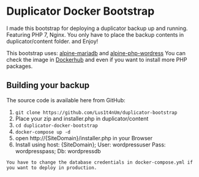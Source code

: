 # Duplicator Docker Bootstrap #
I made this bootstrap for deploying a duplicator backup up and running. Featuring PHP 7, Nginx. You only have to place the backup contents in duplicator/content folder. and Enjoy! 

This bootstrap uses:
[alpine-mariadb](https://github.com/yobasystems/alpine-mariadb) and [alpine-php-wordress](https://github.com/yobasystems/alpine-php-wordpress/releases)
You can check the image in [Dockerhub](https://hub.docker.com/r/yobasystems/alpine-php-wordpress/) and even if you want to install more PHP packages. 

## Building your backup ##

The source code is available here from GitHub:
1. `git clone https://github.com/Lus1t4nUm/duplicator-bootstrap`
2. Place your zip and installer.php in duplicator/content
3. `cd duplicator-docker-bootstrap` 
4. `docker-compose up -d`
5. open http://{SiteDomain}/installer.php in your Browser
6. Install using host: {SiteDomain}; User: wordpressuser Pass: wordpresspass; Db: wordpressdb
~~~
You have to change the database credentials in docker-compose.yml if you want to deploy in production.
~~~

